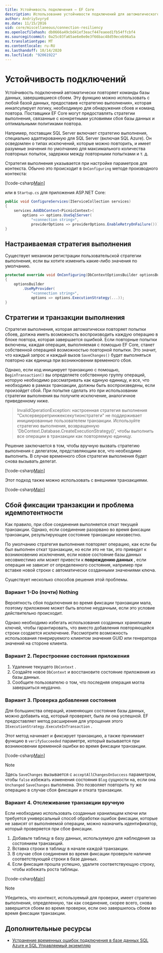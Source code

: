 ```yaml
---
title: Устойчивость подключения — EF Core
description: Использование устойчивости подключений для автоматического повторного выполнения невыполненных команд с Entity Framework Core
author: AndriySvyryd
ms.date: 11/15/2016
uid: core/miscellaneous/connection-resiliency
ms.openlocfilehash: db0666a49cbd41ef3eacf447eaeed1fb54ffcbf4
ms.sourcegitcommit: 0a25c03fa65ae6e0e0e3f66bac48d59eceb96a5a
ms.translationtype: MT
ms.contentlocale: ru-RU
ms.lasthandoff: 10/14/2020
ms.locfileid: "92061922"
---
```

# <a name="connection-resiliency"></a>Устойчивость подключений

Устойчивость подключений автоматически повторяет команды базы данных, завершившиеся сбоем. Эту функцию можно использовать с любой базой данных, предоставив «стратегию выполнения», которая инкапсулирует логику, необходимую для обнаружения сбоев и команд повтора. Поставщики EF Core могут предоставлять стратегии выполнения, связанные с конкретными условиями сбоя базы данных и оптимальными политиками повтора.

Например, поставщик SQL Server включает стратегию выполнения, специально адаптированную для SQL Server (включая SQL Azure). Он осведомлен о типах исключений, которые можно повторить, и имеет разумные значения по умолчанию для максимального количества повторных попыток, задержки между повторными попытками и т. д.

Стратегия выполнения указывается при настройке параметров для контекста. Обычно это происходит в `OnConfiguring` методе производного контекста:

[!code-csharp[Main](../../../samples/core/Miscellaneous/ConnectionResiliency/Program.cs#OnConfiguring)]

или в `Startup.cs` для приложения ASP.NET Core:

```csharp
public void ConfigureServices(IServiceCollection services)
{
    services.AddDbContext<PicnicContext>(
        options => options.UseSqlServer(
            "<connection string>",
            providerOptions => providerOptions.EnableRetryOnFailure()));
}
```

## <a name="custom-execution-strategy"></a>Настраиваемая стратегия выполнения

Существует механизм регистрации пользовательской стратегии выполнения, если вы хотите изменить какие-либо значения по умолчанию.

```csharp
protected override void OnConfiguring(DbContextOptionsBuilder optionsBuilder)
{
    optionsBuilder
        .UseMyProvider(
            "<connection string>",
            options => options.ExecutionStrategy(...));
}
```

## <a name="execution-strategies-and-transactions"></a>Стратегии и транзакции выполнения

Стратегия выполнения, которая автоматически повторяет попытки сбоев, должна иметь возможность воспроизводить каждую операцию в блоке повтора, которая завершается ошибкой. Если повторные попытки включены, каждая операция, выполняемая с помощью EF Core, станет собственной операцией возможностью повторной попытки. Это значит, что каждый запрос и каждый вызов `SaveChanges()` будет выполняться повторно как единица при возникновении временного сбоя.

Однако, если код инициирует транзакцию с помощью, `BeginTransaction()` вы определяете собственную группу операций, которую необходимо рассматривать как единую единицу, и все, что необходимо в рамках транзакции, должны быть воспроизведены, если произойдет сбой. При попытке сделать это при использовании стратегии выполнения вы получите исключение, аналогичное приведенному ниже.

> InvalidOperationException: настроенная стратегия выполнения "Склсерверретринжексекутионстратеги" не поддерживает инициированные пользователем транзакции. Используйте стратегию выполнения, возвращенную 'DbContext.Database.CreateExecutionStrategy()', чтобы выполнить все операции в транзакции как повторяемую единицу.

Решение заключается в том, чтобы вручную вызвать стратегию выполнения с делегатом, представляющим все, что необходимо выполнить. В случае временного сбоя стратегия выполнения будет снова вызывать делегат.

[!code-csharp[Main](../../../samples/core/Miscellaneous/ConnectionResiliency/Program.cs#ManualTransaction)]

Этот подход также можно использовать с внешними транзакциями.

[!code-csharp[Main](../../../samples/core/Miscellaneous/ConnectionResiliency/Program.cs#AmbientTransaction)]

## <a name="transaction-commit-failure-and-the-idempotency-issue"></a>Сбой фиксации транзакции и проблема идемпотентности

Как правило, при сбое соединения выполняется откат текущей транзакции. Однако, если соединение разорвано во время фиксации транзакции, результирующее состояние транзакции неизвестно.

По умолчанию стратегия выполнения повторяет операцию, как если бы был выполнен откат транзакции, но если это не так, это приведет к возникновению исключения, если новое состояние базы данных несовместимо или может привести к **повреждению данных** , если операция не зависит от определенного состояния, например при вставке новой строки с автоматически созданными значениями ключа.

Существует несколько способов решения этой проблемы.

### <a name="option-1---do-almost-nothing"></a>Вариант 1-Do (почти) Nothing

Вероятность сбоя подключения во время фиксации транзакции мала, поэтому приложение может быть вполне неудачным, если это условие действительно происходит.

Однако необходимо избегать использования созданных хранилищем ключей, чтобы гарантировать, что вместо добавления повторяющейся строки создается исключение. Рассмотрите возможность использования генерируемого клиентом значения GUID или генератора значений на стороне клиента.

### <a name="option-2---rebuild-application-state"></a>Вариант 2. Перестроение состояния приложения

1. Удаление текущего `DbContext` .
2. Создайте новое `DbContext` и восстановите состояние приложения из базы данных.
3. Сообщите пользователю о том, что последняя операция могла завершиться неудачно.

### <a name="option-3---add-state-verification"></a>Вариант 3. Проверка добавления состояния

Для большинства операций, изменяющих состояние базы данных, можно добавить код, который проверяет, была ли она успешной. EF предоставляет метод расширения для упрощения этого `IExecutionStrategy.ExecuteInTransaction` .

Этот метод начинает и фиксирует транзакцию, а также принимает функцию в `verifySucceeded` параметре, который вызывается при возникновении временной ошибки во время фиксации транзакции.

[!code-csharp[Main](../../../samples/core/Miscellaneous/ConnectionResiliency/Program.cs#Verification)]

> [!NOTE]
> Здесь `SaveChanges` вызывается с `acceptAllChangesOnSuccess` параметром, чтобы `false` избежать изменения состояния `Blog` сущности на, если она `Unchanged` `SaveChanges` выполнена. Это позволяет повторить ту же операцию в случае сбоя фиксации и отката транзакции.

### <a name="option-4---manually-track-the-transaction"></a>Вариант 4. Отслеживание транзакции вручную

Если необходимо использовать созданные хранилищем ключи или требуется универсальный способ обработки ошибок фиксации, которые не зависят от выполняемой операции, можно назначить идентификатор, который проверяется при сбое фиксации.

1. Добавьте таблицу в базу данных, используемую для наблюдения за состоянием транзакций.
2. Вставка строки в таблицу в начале каждой транзакции.
3. В случае сбоя соединения во время фиксации проверьте наличие соответствующей строки в базе данных.
4. Если фиксация прошла успешно, удалите соответствующую строку, чтобы избежать роста таблицы.

[!code-csharp[Main](../../../samples/core/Miscellaneous/ConnectionResiliency/Program.cs#Tracking)]

> [!NOTE]
> Убедитесь, что контекст, используемый для проверки, имеет стратегию выполнения, определенную, так как соединение, скорее всего, снова завершится сбоем во время проверки, если оно завершилось сбоем во время фиксации транзакции.

## <a name="additional-resources"></a>Дополнительные ресурсы

* [Устранение временных ошибок подключения в базе данных SQL Azure и SQL Управляемый экземпляр](/azure/azure-sql/database/troubleshoot-common-connectivity-issues)
